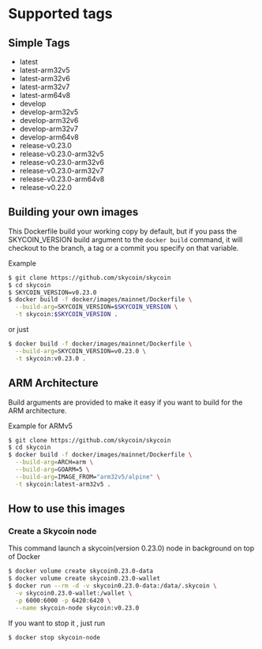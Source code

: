 # Supported tags

## Simple Tags

- latest
- latest-arm32v5
- latest-arm32v6
- latest-arm32v7
- latest-arm64v8
- develop
- develop-arm32v5
- develop-arm32v6
- develop-arm32v7
- develop-arm64v8
- release-v0.23.0
- release-v0.23.0-arm32v5
- release-v0.23.0-arm32v6
- release-v0.23.0-arm32v7
- release-v0.23.0-arm64v8
- release-v0.22.0

## Building your own images

This Dockerfile build your working copy by default, but if you pass the
SKYCOIN_VERSION build argument to the `docker build` command, it will checkout
to the branch, a tag or a commit you specify on that variable.

Example

```sh
$ git clone https://github.com/skycoin/skycoin
$ cd skycoin
$ SKYCOIN_VERSION=v0.23.0
$ docker build -f docker/images/mainnet/Dockerfile \
  --build-arg=SKYCOIN_VERSION=$SKYCOIN_VERSION \
  -t skycoin:$SKYCOIN_VERSION .
```

or just

```sh
$ docker build -f docker/images/mainnet/Dockerfile \
  --build-arg=SKYCOIN_VERSION=v0.23.0 \
  -t skycoin:v0.23.0 .
```

## ARM Architecture

Build arguments are provided to make it easy if you want to build for the ARM
architecture.

Example for ARMv5

```sh
$ git clone https://github.com/skycoin/skycoin
$ cd skycoin
$ docker build -f docker/images/mainnet/Dockerfile \
  --build-arg=ARCH=arm \
  --build-arg=GOARM=5 \
  --build-arg=IMAGE_FROM="arm32v5/alpine" \
  -t skycoin:latest-arm32v5 .
```

## How to use this images

### Create a Skycoin node

This command launch a skycoin(version 0.23.0) node in background on top of Docker

```sh
$ docker volume create skycoin0.23.0-data
$ docker volume create skycoin0.23.0-wallet
$ docker run --rm -d -v skycoin0.23.0-data:/data/.skycoin \
  -v skycoin0.23.0-wallet:/wallet \
  -p 6000:6000 -p 6420:6420 \
  --name skycoin-node skycoin:v0.23.0
```

If you want to stop it , just run

```sh
$ docker stop skycoin-node
```


